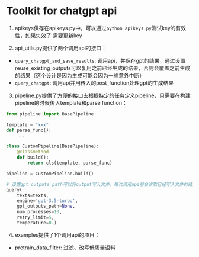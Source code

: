 # Toolkit for chatgpt api
1. apikeys保存在apikeys.py中，可以通过`python apikeys.py`测试key的有效性，如果失效了 需要更新key

2. api_utils.py提供了两个调用api的接口：
- `query_chatgpt_and_save_results`: 调用api，并保存gpt的结果，通过设置reuse_existing_outputs可以复用之前已经生成的结果，否则会覆盖之前生成的结果（这个设计是因为生成可能会因为一些意外中断）
- `query_chatgpt`: 调用api并用传入的post_function处理gpt的生成结果

3. pipeline.py提供了方便的接口去根据特定的任务定义pipeline，只需要在构建pipeline的时候传入template和parse function：
```python
from pipeline import BasePipeline

template = "xxx"
def parse_func():
    ...

class CustomPipeline(BasePipeline):
    @classmethod
    def build():
        return cls(template, parse_func)

pipeline = CustomPipeline.build()

# 设置gpt_outputs_path可以将output写入文件，每次调用api前会读取已经写入文件的结果。如果数据量大，或者调用api不稳定，设置gpt_outputs_path会很有帮助
query(
    texts=texts,
    engine='gpt-3.5-turbo', 
    gpt_outputs_path=None,
    num_processes=10, 
    retry_limit=5,
    temperature=0.)
```

4. examples提供了1个调用api的项目：
- pretrain_data_filter: 过滤、改写低质量语料